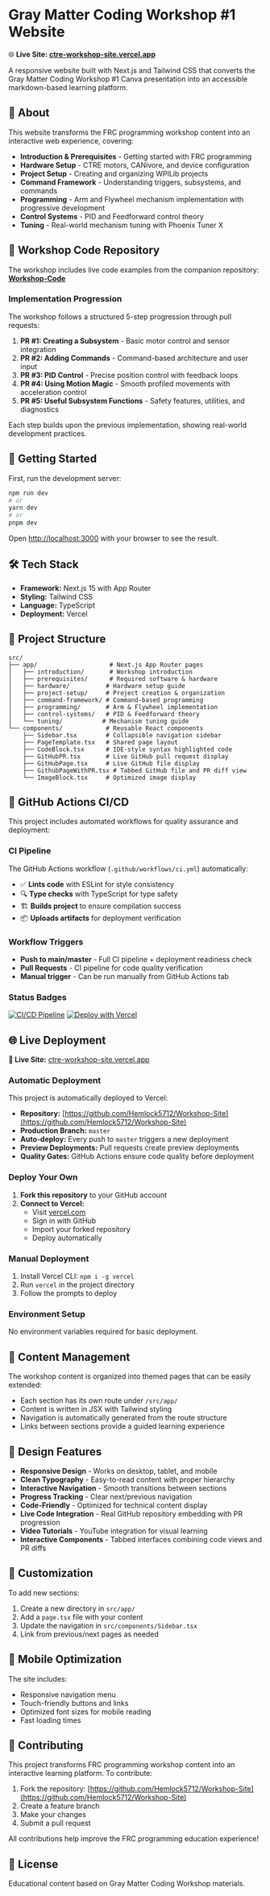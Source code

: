 # Gray Matter Coding Workshop #1 Website

🌐 **Live Site: [ctre-workshop-site.vercel.app](https://ctre-workshop-site.vercel.app)**

A responsive website built with Next.js and Tailwind CSS that converts the Gray Matter Coding Workshop #1 Canva presentation into an accessible markdown-based learning platform.

## 🎯 About

This website transforms the FRC programming workshop content into an interactive web experience, covering:

- **Introduction & Prerequisites** - Getting started with FRC programming
- **Hardware Setup** - CTRE motors, CANivore, and device configuration  
- **Project Setup** - Creating and organizing WPILib projects
- **Command Framework** - Understanding triggers, subsystems, and commands
- **Programming** - Arm and Flywheel mechanism implementation with progressive development
- **Control Systems** - PID and Feedforward control theory
- **Tuning** - Real-world mechanism tuning with Phoenix Tuner X

## 🔗 Workshop Code Repository

The workshop includes live code examples from the companion repository:
**[Workshop-Code](https://github.com/Hemlock5712/Workshop-Code)**

### Implementation Progression
The workshop follows a structured 5-step progression through pull requests:

1. **PR #1: Creating a Subsystem** - Basic motor control and sensor integration
2. **PR #2: Adding Commands** - Command-based architecture and user input
3. **PR #3: PID Control** - Precise position control with feedback loops
4. **PR #4: Using Motion Magic** - Smooth profiled movements with acceleration control
5. **PR #5: Useful Subsystem Functions** - Safety features, utilities, and diagnostics

Each step builds upon the previous implementation, showing real-world development practices.

## 🚀 Getting Started

First, run the development server:

```bash
npm run dev
# or
yarn dev
# or
pnpm dev
```

Open [http://localhost:3000](http://localhost:3000) with your browser to see the result.

## 🛠 Tech Stack

- **Framework:** Next.js 15 with App Router
- **Styling:** Tailwind CSS
- **Language:** TypeScript
- **Deployment:** Vercel

## 📁 Project Structure

```
src/
├── app/                    # Next.js App Router pages
│   ├── introduction/       # Workshop introduction
│   ├── prerequisites/      # Required software & hardware
│   ├── hardware/          # Hardware setup guide
│   ├── project-setup/     # Project creation & organization
│   ├── command-framework/ # Command-based programming
│   ├── programming/       # Arm & Flywheel implementation
│   ├── control-systems/   # PID & Feedforward theory
│   └── tuning/           # Mechanism tuning guide
└── components/            # Reusable React components
    ├── Sidebar.tsx        # Collapsible navigation sidebar
    ├── PageTemplate.tsx   # Shared page layout  
    ├── CodeBlock.tsx      # IDE-style syntax highlighted code
    ├── GitHubPR.tsx       # Live GitHub pull request display
    ├── GitHubPage.tsx     # Live GitHub file display
    ├── GithubPageWithPR.tsx # Tabbed GitHub file and PR diff view
    └── ImageBlock.tsx     # Optimized image display
```

## 🤖 GitHub Actions CI/CD

This project includes automated workflows for quality assurance and deployment:

### CI Pipeline

The GitHub Actions workflow (`.github/workflows/ci.yml`) automatically:

- ✅ **Lints code** with ESLint for style consistency
- 🔍 **Type checks** with TypeScript for type safety  
- 🏗️ **Builds project** to ensure compilation success
- 📦 **Uploads artifacts** for deployment verification

### Workflow Triggers

- **Push to main/master** - Full CI pipeline + deployment readiness check
- **Pull Requests** - CI pipeline for code quality verification
- **Manual trigger** - Can be run manually from GitHub Actions tab

### Status Badges

[![CI/CD Pipeline](https://github.com/Hemlock5712/Workshop-Site/workflows/CI/CD%20Pipeline/badge.svg)](https://github.com/Hemlock5712/Workshop-Site/actions)
[![Deploy with Vercel](https://vercel.com/button)](https://ctre-workshop-site.vercel.app)

## 🌐 Live Deployment

**🚀 Live Site:** [ctre-workshop-site.vercel.app](https://ctre-workshop-site.vercel.app)

### Automatic Deployment

This project is automatically deployed to Vercel:
- **Repository:** [https://github.com/Hemlock5712/Workshop-Site](https://github.com/Hemlock5712/Workshop-Site)
- **Production Branch:** `master`
- **Auto-deploy:** Every push to `master` triggers a new deployment
- **Preview Deployments:** Pull requests create preview deployments
- **Quality Gates:** GitHub Actions ensure code quality before deployment

### Deploy Your Own

1. **Fork this repository** to your GitHub account
2. **Connect to Vercel:**
   - Visit [vercel.com](https://vercel.com)
   - Sign in with GitHub
   - Import your forked repository
   - Deploy automatically

### Manual Deployment

1. Install Vercel CLI: `npm i -g vercel`
2. Run `vercel` in the project directory
3. Follow the prompts to deploy

### Environment Setup

No environment variables required for basic deployment.

## 📝 Content Management

The workshop content is organized into themed pages that can be easily extended:

- Each section has its own route under `/src/app/`
- Content is written in JSX with Tailwind styling
- Navigation is automatically generated from the route structure
- Links between sections provide a guided learning experience

## 🎨 Design Features

- **Responsive Design** - Works on desktop, tablet, and mobile
- **Clean Typography** - Easy-to-read content with proper hierarchy
- **Interactive Navigation** - Smooth transitions between sections
- **Progress Tracking** - Clear next/previous navigation
- **Code-Friendly** - Optimized for technical content display
- **Live Code Integration** - Real GitHub repository embedding with PR progression
- **Video Tutorials** - YouTube integration for visual learning
- **Interactive Components** - Tabbed interfaces combining code views and PR diffs

## 🔧 Customization

To add new sections:

1. Create a new directory in `src/app/`
2. Add a `page.tsx` file with your content
3. Update the navigation in `src/components/Sidebar.tsx`
4. Link from previous/next pages as needed

## 📱 Mobile Optimization

The site includes:
- Responsive navigation menu
- Touch-friendly buttons and links
- Optimized font sizes for mobile reading
- Fast loading times

## 🤝 Contributing

This project transforms FRC programming workshop content into an interactive learning platform. To contribute:

1. Fork the repository: [https://github.com/Hemlock5712/Workshop-Site](https://github.com/Hemlock5712/Workshop-Site)
2. Create a feature branch
3. Make your changes
4. Submit a pull request

All contributions help improve the FRC programming education experience!

## 📄 License

Educational content based on Gray Matter Coding Workshop materials.
